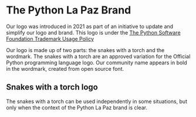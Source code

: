 # The Python La Paz Brand
Our logo was introduced in 2021 as part of an initiative to update and simplify our logo and brand. This logo is under the [The Python Software Foundation Trademark Usage Policy](https://www.python.org/psf/trademarks/)



Our logo is made up of two parts: the snakes with a torch and the wordmark. The snakes with a torch are an approved variation for the Official Python programming language logo. Our community name appears in bold in the wordmark, created from open source font.

## Snakes with a torch logo
The snakes with a torch can be used independently in some situations, but only when the context of the Python La Paz brand is clear.
